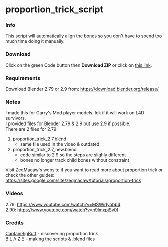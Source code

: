# proportion_trick_script
### Info
This script will automatically align the bones so you don't have to spend too much time doing it manually.

### Download
Click on the green Code button then <b>Download ZIP</b> or click on [this link](https://github.com/sksh70/proportion_trick_script/archive/main.zip).

### Requirements
Download Blender 2.79 or 2.9 from: https://download.blender.org/release/</br>

### Notes
I made this for Garry's Mod player models. Idk if it will work on L4D survivors.  
I provided files for Blender 2.79 & 2.9 but use 2.9 if possible.  
There are 2 files for 2.79:
1. proportion_trick_2.7.blend
   - same file used in the video & outdated
2. proportion_trick_2.7_new.blend
   - code similar to 2.9 so the steps are slighly different
   - bones no longer track child bones without constraint

Visit ZeqMacaw's website if you want to read more about proportion trick or check the other guides: https://sites.google.com/site/zeqmacaw/tutorials/proportion-trick
  
### Videos
2.79: https://www.youtube.com/watch?v=MSWirIyobb4  
2.90: https://www.youtube.com/watch?v=n9lmxpjSv0I

### Credits
[CaptainBigButt](http://steamcommunity.com/profiles/76561197977063670) - discovering proportion trick  
[Β L Λ Ζ Ξ](https://steamcommunity.com/profiles/76561198070780808) - making the scripts & .blend files

